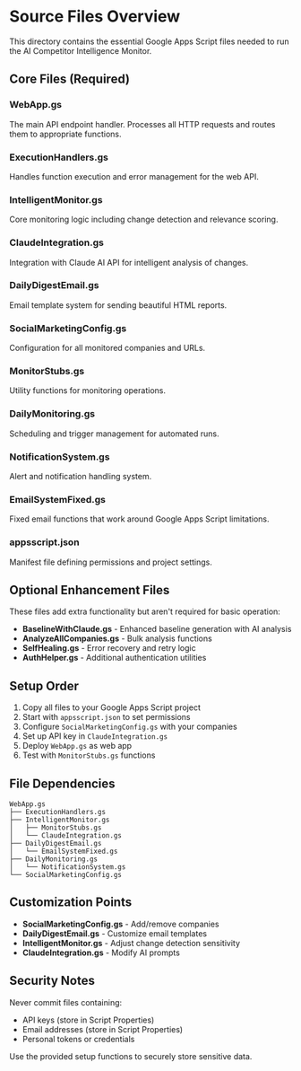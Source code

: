 # Source Files Overview

This directory contains the essential Google Apps Script files needed to run the AI Competitor Intelligence Monitor.

## Core Files (Required)

### WebApp.gs
The main API endpoint handler. Processes all HTTP requests and routes them to appropriate functions.

### ExecutionHandlers.gs
Handles function execution and error management for the web API.

### IntelligentMonitor.gs
Core monitoring logic including change detection and relevance scoring.

### ClaudeIntegration.gs
Integration with Claude AI API for intelligent analysis of changes.

### DailyDigestEmail.gs
Email template system for sending beautiful HTML reports.

### SocialMarketingConfig.gs
Configuration for all monitored companies and URLs.

### MonitorStubs.gs
Utility functions for monitoring operations.

### DailyMonitoring.gs
Scheduling and trigger management for automated runs.

### NotificationSystem.gs
Alert and notification handling system.

### EmailSystemFixed.gs
Fixed email functions that work around Google Apps Script limitations.

### appsscript.json
Manifest file defining permissions and project settings.

## Optional Enhancement Files

These files add extra functionality but aren't required for basic operation:

- **BaselineWithClaude.gs** - Enhanced baseline generation with AI analysis
- **AnalyzeAllCompanies.gs** - Bulk analysis functions
- **SelfHealing.gs** - Error recovery and retry logic
- **AuthHelper.gs** - Additional authentication utilities

## Setup Order

1. Copy all files to your Google Apps Script project
2. Start with `appsscript.json` to set permissions
3. Configure `SocialMarketingConfig.gs` with your companies
4. Set up API key in `ClaudeIntegration.gs`
5. Deploy `WebApp.gs` as web app
6. Test with `MonitorStubs.gs` functions

## File Dependencies

```
WebApp.gs
├── ExecutionHandlers.gs
├── IntelligentMonitor.gs
│   ├── MonitorStubs.gs
│   └── ClaudeIntegration.gs
├── DailyDigestEmail.gs
│   └── EmailSystemFixed.gs
├── DailyMonitoring.gs
│   └── NotificationSystem.gs
└── SocialMarketingConfig.gs
```

## Customization Points

- **SocialMarketingConfig.gs** - Add/remove companies
- **DailyDigestEmail.gs** - Customize email templates
- **IntelligentMonitor.gs** - Adjust change detection sensitivity
- **ClaudeIntegration.gs** - Modify AI prompts

## Security Notes

Never commit files containing:
- API keys (store in Script Properties)
- Email addresses (store in Script Properties)
- Personal tokens or credentials

Use the provided setup functions to securely store sensitive data.